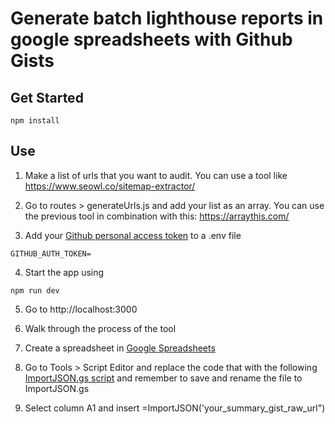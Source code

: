 # Generate batch lighthouse reports in google spreadsheets with Github Gists

## Get Started

```
npm install
```

## Use

1. Make a list of urls that you want to audit. You can use a tool like https://www.seowl.co/sitemap-extractor/

2. Go to routes > generateUrls.js and add your list as an array. You can use the previous tool in combination with this: https://arraythis.com/

3. Add your [Github personal access token](https://github.com/settings/tokens) to a .env file

```
GITHUB_AUTH_TOKEN=
```

4. Start the app using 

```
npm run dev
```

5. Go to http://localhost:3000
6. Walk through the process of the tool

7. Create a spreadsheet in  [Google Spreadsheets](https://docs.google.com/spreadsheets)

8. Go to Tools > Script Editor and replace the code that with the following [ImportJSON.gs script](https://raw.githubusercontent.com/bradjasper/ImportJSON/master/ImportJSON.gs) and remember to save and rename the file to ImportJSON.gs

9. Select column A1 and insert =ImportJSON('your_summary_gist_raw_url")

